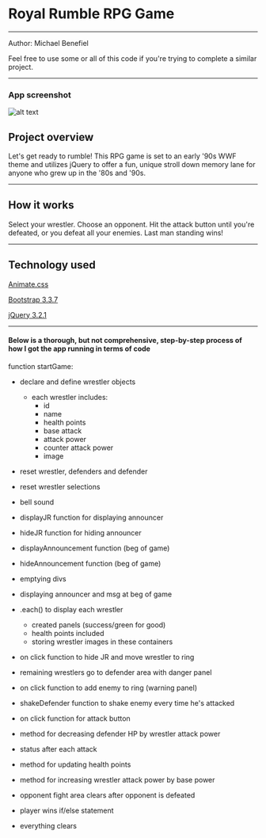 <h1> Royal Rumble RPG Game </h1>
<hr></hr>

Author: Michael Benefiel

Feel free to use some or all of this code if you're trying to complete a similar project. 
<hr></hr>
<h3> App screenshot </h3>

![alt text](https://raw.githubusercontent.com/mjbenefiel/unit-4-game/master/assets/images/readme.jpg "Royal Rumble")

<h2> Project overview</h2>
Let's get ready to rumble! This RPG game is set to an early '90s WWF theme and utilizes jQuery to offer a fun, unique stroll down memory lane for anyone who grew up in the '80s and '90s.
<hr></hr>

<h2> How it works </h2>
Select your wrestler. Choose an opponent. Hit the attack button until you're defeated, or you defeat all your enemies. Last man standing wins!
<hr></hr>

<h2>Technology used</h2>

[Animate.css](https://daneden.github.io/animate.css/)

[Bootstrap 3.3.7](http://getbootstrap.com/)

[jQuery 3.2.1](https://jquery.com/)


<hr></hr>

<h4>Below is a thorough, but not comprehensive, step-by-step process of how I got the app running in terms of code</h4>

function startGame:

- declare and define wrestler objects

  - each wrestler includes:
    - id
    - name
    - health points
    - base attack
    - attack power
    - counter attack power
    - image

- reset wrestler, defenders and defender

- reset wrestler selections

- bell sound 

- displayJR function for displaying announcer

- hideJR function for hiding announcer

- displayAnnouncement function (beg of game)

- hideAnnouncement function (beg of game)

- emptying divs

- displaying announcer and msg at beg of game

- .each() to display each wrestler
  - created panels (success/green for good)
  - health points included
  - storing wrestler images in these containers

- on click function to hide JR and move wrestler to ring

- remaining wrestlers go to defender area with danger panel

- on click function to add enemy to ring (warning panel)

- shakeDefender function to shake enemy every time he's attacked

- on click function for attack button

- method for decreasing defender HP by wrestler attack power

- status after each attack

- method for updating health points

- method for increasing wrestler attack power by base power

- opponent fight area clears after opponent is defeated

- player wins if/else statement

- everything clears
